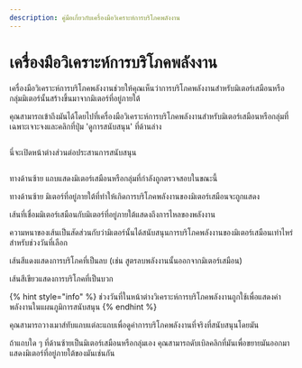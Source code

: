 ```yaml
---
description: คู่มือเกี่ยวกับเครื่องมือวิเคราะห์การบริโภคพลังงาน
---
```


# เครื่องมือวิเคราะห์การบริโภคพลังงาน

เครื่องมือวิเคราะห์การบริโภคพลังงานช่วยให้คุณเห็นว่าการบริโภคพลังงานสำหรับมิเตอร์เสมือนหรือกลุ่มมิเตอร์นั้นสร้างขึ้นมาจากมิเตอร์ที่อยู่ภายใต้

คุณสามารถเข้าถึงมันได้โดยไปที่เครื่องมือวิเคราะห์การบริโภคพลังงานสำหรับมิเตอร์เสมือนหรือกลุ่มที่เฉพาะเจาะจงและคลิกที่ปุ่ม 'ดูการสนับสนุน' ที่ด้านล่าง

<figure><img src="../.gitbook/assets/image (1).png" alt=""><figcaption></figcaption></figure>

นี่จะเปิดหน้าต่างส่วนต่อประสานการสนับสนุน

<figure><img src="../.gitbook/assets/Screenshot 2025-01-30 at 17.30.19.png" alt=""><figcaption></figcaption></figure>

ทางด้านซ้าย แถบแสดงมิเตอร์เสมือนหรือกลุ่มที่กำลังถูกตรวจสอบในขณะนี้

ทางด้านซ้าย มิเตอร์ที่อยู่ภายใต้ที่ทำให้เกิดการบริโภคพลังงานของมิเตอร์เสมือนจะถูกแสดง

เส้นที่เชื่อมมิเตอร์เสมือนกับมิเตอร์ที่อยู่ภายใต้แสดงถึงการไหลของพลังงาน

ความหนาของเส้นเป็นสัดส่วนกับว่ามิเตอร์นั้นได้สนับสนุนการบริโภคพลังงานของมิเตอร์เสมือนเท่าไหร่สำหรับช่วงวันที่เลือก

เส้นสีแดงแสดงการบริโภคที่เป็นลบ (เช่น สูตรลบพลังงานนั้นออกจากมิเตอร์เสมือน)

เส้นสีเขียวแสดงการบริโภคที่เป็นบวก

{% hint style="info" %}
ช่วงวันที่ในหน้าต่างวิเคราะห์การบริโภคพลังงานถูกใช้เพื่อแสดงค่าพลังงานในแผนภูมิการสนับสนุน
{% endhint %}

คุณสามารถวางเมาส์ทับแถบแต่ละแถบเพื่อดูค่าการบริโภคพลังงานที่จริงที่สนับสนุนโดยมัน

ถ้าแถบใด ๆ ที่ด้านซ้ายเป็นมิเตอร์เสมือนหรือกลุ่มเอง คุณสามารถดับเบิลคลิกที่มันเพื่อขยายมันออกมาแสดงมิเตอร์ที่อยู่ภายใต้ของมันเช่นกัน